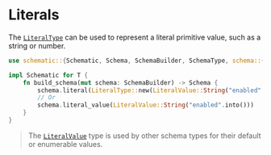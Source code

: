 # Literals

The [`LiteralType`](https://docs.rs/schematic/latest/schematic/schema/struct.LiteralType.html) can
be used to represent a literal primitive value, such as a string or number.

```rust
use schematic::{Schematic, Schema, SchemaBuilder, SchemaType, schema::{LiteralType, LiteralValue}};

impl Schematic for T {
	fn build_schema(mut schema: SchemaBuilder) -> Schema {
		schema.literal(LiteralType::new(LiteralValue::String("enabled".into())))
		// Or
		schema.literal_value(LiteralValue::String("enabled".into()))
	}
}
```

> The [`LiteralValue`](https://docs.rs/schematic/latest/schematic/schema/enum.LiteralValue.html)
> type is used by other schema types for their default or enumerable values.
